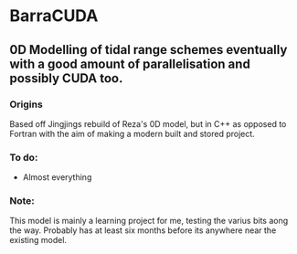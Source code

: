 # BarraCUDA

## 0D Modelling of tidal range schemes eventually with a good amount of parallelisation and possibly CUDA too.

### Origins
Based off Jingjings rebuild of Reza's 0D model, but in C++ as opposed to Fortran with the aim of making a modern built and stored project.

### To do:
- Almost everything

### Note:
This model is mainly a learning project for me, testing the varius bits aong the way. Probably has at least six months before its anywhere near the existing model.

